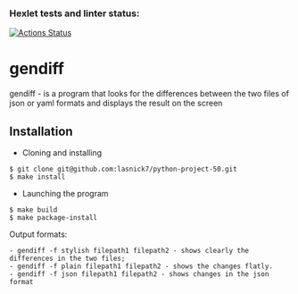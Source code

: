 ### Hexlet tests and linter status:
[![Actions Status](https://github.com/lasnick7/python-project-50/actions/workflows/hexlet-check.yml/badge.svg)](https://github.com/lasnick7/python-project-50/actions)

# gendiff

gendiff - is a program that looks for the differences between the two files of json or yaml formats and displays the result on the screen

## Installation

- Сloning and installing
```
$ git clone git@github.com:lasnick7/python-project-50.git
$ make install
```
- Launching the program
```
$ make build 
$ make package-install
```
Output formats:
```
- gendiff -f stylish filepath1 filepath2 - shows clearly the differences in the two files;
- gendiff -f plain filepath1 filepath2 - shows the changes flatly.
- gendiff -f json filepath1 filepath2 - shows changes in the json format
```